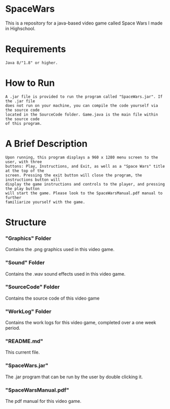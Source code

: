 # SpaceWars
This is a repository for a java-based video game called Space Wars I made in Highschool.

# Requirements
    Java 8/"1.8" or higher.

# How to Run
    A .jar file is provided to run the program called "SpaceWars.jar". If the .jar file
    does not run on your machine, you can compile the code yourself via the source code
    located in the SourceCode folder. Game.java is the main file within the source code 
    of this program.

# A Brief Description
    Upon running, this program displays a 960 x 1280 menu screen to the user, with three
    buttons: Play, Instructions, and Exit, as well as a "Space Wars" title at the top of the
    screen. Pressing the exit button will close the program, the instructions button will
    display the game instructions and controls to the player, and pressing the play button
    will start the game. Please look to the SpaceWarsManual.pdf manual to further 
    familiarize yourself with the game.

# Structure
### "Graphics" Folder
Contains the .png graphics used in this video game.
### "Sound" Folder
Contains the .wav sound effects used in this video game.
### "SourceCode" Folder
Contains the source code of this video game
### "WorkLog" Folder
Contains the work logs for this video game, completed over a one week period.
### "README.md"
This current file.
### "SpaceWars.jar"
The .jar program that can be run by the user by double clicking it.
### "SpaceWarsManual.pdf"
The pdf manual for this video game.
